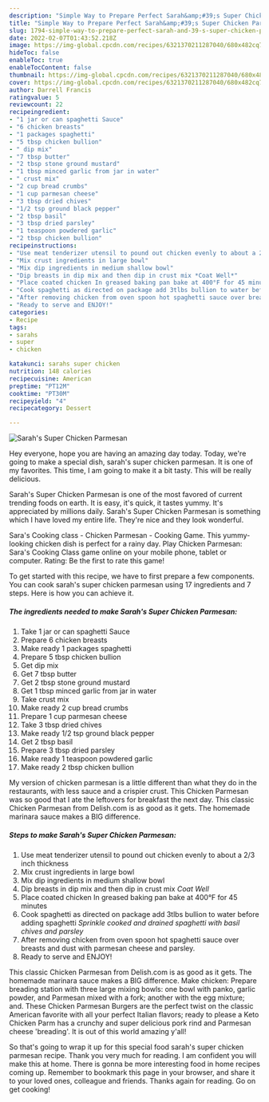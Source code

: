 ```yaml
---
description: "Simple Way to Prepare Perfect Sarah&amp;#39;s Super Chicken Parmesan"
title: "Simple Way to Prepare Perfect Sarah&amp;#39;s Super Chicken Parmesan"
slug: 1794-simple-way-to-prepare-perfect-sarah-and-39-s-super-chicken-parmesan
date: 2022-02-07T01:43:52.218Z
image: https://img-global.cpcdn.com/recipes/6321370211287040/680x482cq70/sarahs-super-chicken-parmesan-recipe-main-photo.jpg
hideToc: false
enableToc: true
enableTocContent: false
thumbnail: https://img-global.cpcdn.com/recipes/6321370211287040/680x482cq70/sarahs-super-chicken-parmesan-recipe-main-photo.jpg
cover: https://img-global.cpcdn.com/recipes/6321370211287040/680x482cq70/sarahs-super-chicken-parmesan-recipe-main-photo.jpg
author: Darrell Francis
ratingvalue: 5
reviewcount: 22
recipeingredient:
- "1 jar or can spaghetti Sauce"
- "6 chicken breasts"
- "1 packages spaghetti"
- "5 tbsp chicken bullion"
- " dip mix"
- "7 tbsp butter"
- "2 tbsp stone ground mustard"
- "1 tbsp minced garlic from jar in water"
- " crust mix"
- "2 cup bread crumbs"
- "1 cup parmesan cheese"
- "3 tbsp dried chives"
- "1/2 tsp ground black pepper"
- "2 tbsp basil"
- "3 tbsp dried parsley"
- "1 teaspoon powdered garlic"
- "2 tbsp chicken bullion"
recipeinstructions:
- "Use meat tenderizer utensil to pound out chicken evenly to about a 2/3 inch thickness"
- "Mix crust ingredients in large bowl"
- "Mix dip ingredients in medium shallow bowl"
- "Dip breasts in dip mix and then dip in crust mix *Coat Well*"
- "Place coated chicken In greased baking pan bake at 400°F for 45 minutes"
- "Cook spaghetti as directed on package add 3tlbs bullion to water before adding spaghetti *Sprinkle cooked and drained spaghetti with basil chives and parsley*"
- "After removing chicken from oven spoon hot spaghetti sauce over breasts and dust with parmesan cheese and parsley."
- "Ready to serve and ENJOY!"
categories:
- Recipe
tags:
- sarahs
- super
- chicken

katakunci: sarahs super chicken 
nutrition: 148 calories
recipecuisine: American
preptime: "PT12M"
cooktime: "PT30M"
recipeyield: "4"
recipecategory: Dessert

---
```



![Sarah&#39;s Super Chicken Parmesan](https://img-global.cpcdn.com/recipes/6321370211287040/680x482cq70/sarahs-super-chicken-parmesan-recipe-main-photo.jpg)

Hey everyone, hope you are having an amazing day today. Today, we're going to make a special dish, sarah&#39;s super chicken parmesan. It is one of my favorites. This time, I am going to make it a bit tasty. This will be really delicious.

Sarah&#39;s Super Chicken Parmesan is one of the most favored of current trending foods on earth. It is easy, it's quick, it tastes yummy. It's appreciated by millions daily. Sarah&#39;s Super Chicken Parmesan is something which I have loved my entire life. They're nice and they look wonderful.

Sara&#39;s Cooking class - Chicken Parmesan - Cooking Game. This yummy-looking chicken dish is perfect for a rainy day. Play Chicken Parmesan: Sara&#39;s Cooking Class game online on your mobile phone, tablet or computer. Rating: Be the first to rate this game!


To get started with this recipe, we have to first prepare a few components. You can cook sarah&#39;s super chicken parmesan using 17 ingredients and 7 steps. Here is how you can achieve it.

<!--inarticleads1-->

##### The ingredients needed to make Sarah&#39;s Super Chicken Parmesan:

1. Take 1 jar or can spaghetti Sauce
1. Prepare 6 chicken breasts
1. Make ready 1 packages spaghetti
1. Prepare 5 tbsp chicken bullion
1. Get  dip mix
1. Get 7 tbsp butter
1. Get 2 tbsp stone ground mustard
1. Get 1 tbsp minced garlic from jar in water
1. Take  crust mix
1. Make ready 2 cup bread crumbs
1. Prepare 1 cup parmesan cheese
1. Take 3 tbsp dried chives
1. Make ready 1/2 tsp ground black pepper
1. Get 2 tbsp basil
1. Prepare 3 tbsp dried parsley
1. Make ready 1 teaspoon powdered garlic
1. Make ready 2 tbsp chicken bullion


My version of chicken parmesan is a little different than what they do in the restaurants, with less sauce and a crispier crust. This Chicken Parmesan was so good that I ate the leftovers for breakfast the next day. This classic Chicken Parmesan from Delish.com is as good as it gets. The homemade marinara sauce makes a BIG difference. 

<!--inarticleads2-->

##### Steps to make Sarah&#39;s Super Chicken Parmesan:

1. Use meat tenderizer utensil to pound out chicken evenly to about a 2/3 inch thickness
1. Mix crust ingredients in large bowl
1. Mix dip ingredients in medium shallow bowl
1. Dip breasts in dip mix and then dip in crust mix *Coat Well*
1. Place coated chicken In greased baking pan bake at 400°F for 45 minutes
1. Cook spaghetti as directed on package add 3tlbs bullion to water before adding spaghetti *Sprinkle cooked and drained spaghetti with basil chives and parsley*
1. After removing chicken from oven spoon hot spaghetti sauce over breasts and dust with parmesan cheese and parsley.
1. Ready to serve and ENJOY!

This classic Chicken Parmesan from Delish.com is as good as it gets. The homemade marinara sauce makes a BIG difference. Make chicken: Prepare breading station with three large mixing bowls: one bowl with panko, garlic powder, and Parmesan mixed with a fork; another with the egg mixture; and. These Chicken Parmesan Burgers are the perfect twist on the classic American favorite with all your perfect Italian flavors; ready to please a Keto Chicken Parm has a crunchy and super delicious pork rind and Parmesan cheese &#39;breading&#39;. It is out of this world amazing y&#39;all! 

So that's going to wrap it up for this special food sarah&#39;s super chicken parmesan recipe. Thank you very much for reading. I am confident you will make this at home. There is gonna be more interesting food in home recipes coming up. Remember to bookmark this page in your browser, and share it to your loved ones, colleague and friends. Thanks again for reading. Go on get cooking!
